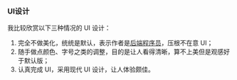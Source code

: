 











### UI设计

我比较欣赏以下三种情况的 UI 设计：

1. 完全不做美化，统统是默认，表示作者是[后端程序员](https://www.zhihu.com/search?q=后端程序员&search_source=Entity&hybrid_search_source=Entity&hybrid_search_extra={"sourceType"%3A"answer"%2C"sourceId"%3A1169611271})，压根不在意 UI；
2. 随手做点颜色、字号之类的调整，目的是让人看得清晰，算不上美但是观感好于默认版；
3. 认真完成 UI，采用现代 UI 设计，让人体验颇佳。

